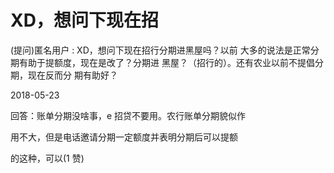 # XD，想问下现在招

(提问)匿名用户 : XD，想问下现在招行分期进黑屋吗？以前 大多的说法是正常分期有助于提额度，现在是改了？分期进 黑屋？（招行的）。还有农业以前不提倡分期，现在反而分 期有助好？

2018-05-23

回答：账单分期没啥事，e 招贷不要用。农行账单分期貌似作

用不大，但是电话邀请分期一定额度并表明分期后可以提额

的这种，可以(1 赞)